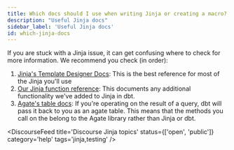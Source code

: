 ```yaml
---
title: Which docs should I use when writing Jinja or creating a macro?
description: "Useful Jinja docs"
sidebar_label: 'Useful Jinja docs'
id: which-jinja-docs
---
```


If you are stuck with a Jinja issue, it can get confusing where to check for more information. We recommend you check (in order):

1. [Jinja's Template Designer Docs](https://jinja.palletsprojects.com/page/templates/): This is the best reference for most of the Jinja you'll use
2. [Our Jinja function reference](/docs/building-a-dbt-project/jinja-macros#related-reference-docs): This documents any additional functionality we've added to Jinja in dbt.
3. [Agate's table docs](https://agate.readthedocs.io/page/api/table.html): If you're operating on the result of a query, dbt will pass it back to you as an agate table. This means that the methods you call on the <Term id="table" /> belong to the Agate library rather than Jinja or dbt.

<!-- EXAMPLES: DELETE BEFORE TAKE-LIVE -->
<DiscourseFeed title='Discourse Jinja topics' status={['open', 'public']} category='help' tags='jinja,testing' />

<DiscourseHelpFeed title='Help feed' />
